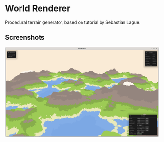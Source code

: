 # World Renderer

Procedural terrain generator, based on tutorial by [Sebastian Lague](https://www.youtube.com/playlist?list=PLFt_AvWsXl0eBW2EiBtl_sxmDtSgZBxB3).

## Screenshots

![screen_01](docs/screenshot_01.png)
